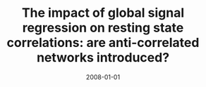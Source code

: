 ---
title: "The impact of global signal regression on resting state correlations: are anti-correlated networks introduced?"
date: 2008-01-01
authors_string: K. Murphy, R. Birn, D. Handwerker, T. Jones, Peter Bandettini
authors:
   - K. Murphy
   - R. Birn
   - D. Handwerker
   - T. Jones
   - Peter Bandettini
author_ids:
   - kevin_murphy
   - rasmus_birn
   - daniel_handwerker
   - tyler_jones
   - peter_bandettini
journal: 'Neuroimage'
volume: 44
issue: 
pages: 893-905
book_title: ''
publisher: ''
abstract: ''
project_id: 
paper_url: 
doi: 
data_loc: ''
code_loc: ''
file: '/assets/publications//assets/publications/'
file_name: '/assets/publications/'
type: journal_article
pub_str: ' (2008) Neuroimage 44: 893-905'
layout: publication 
---